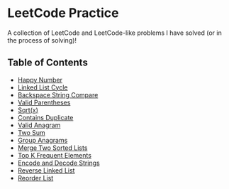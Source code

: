 # LeetCode Practice
A collection of LeetCode and LeetCode-like problems I have solved (or in the process of solving)!

## Table of Contents
- <a href="./leetcode/happyNumber.java">Happy Number</a> <br>
- <a href="./leetcode/linked_list_cycle.py">Linked List Cycle</a> <br>
- <a href="./leetcode/backspace_string_compare.py">Backspace String Compare</a> <br>
- <a href="./leetcode/validParentheses.js">Valid Parentheses</a> <br>
- <a href="./leetcode/my_sqrt.py">Sqrt(x)</a> <br>
- <a href="./leetcode/contains_duplicate.py">Contains Duplicate</a> <br>
- <a href="./leetcode/valid_anagram.py">Valid Anagram</a> <br>
- <a href="./leetcode/two_sum.py">Two Sum</a> <br>
- <a href="./leetcode/group_anagrams.py">Group Anagrams</a> <br>
- <a href="./leetcode/merge_two_sorted_lists.py">Merge Two Sorted Lists</a> <br>
- <a href="./leetcode/top_k_frequent_elements.py">Top K Frequent Elements</a> <br>
- <a href="./leetcode/encode_and_decode_strings.py">Encode and Decode Strings</a> <br>
- <a href="./leetcode/reverse_linked_list.py">Reverse Linked List</a> <br>
- <a href="./leetcode/reorder_list.py">Reorder List</a> <br>